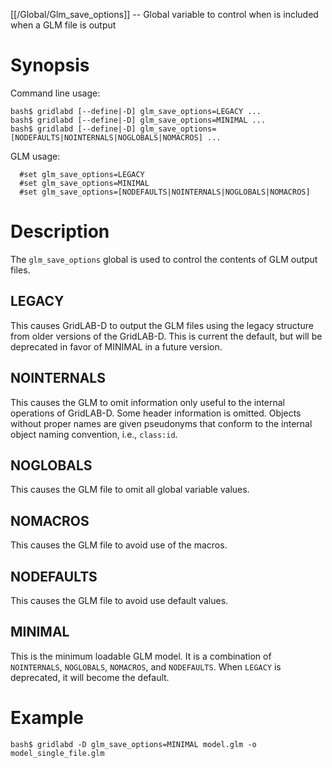 [[/Global/Glm_save_options]] -- Global variable to control when is included when a GLM file is output

# Synopsis

Command line usage:

~~~
bash$ gridlabd [--define|-D] glm_save_options=LEGACY ...
bash$ gridlabd [--define|-D] glm_save_options=MINIMAL ...
bash$ gridlabd [--define|-D] glm_save_options=[NODEFAULTS|NOINTERNALS|NOGLOBALS|NOMACROS] ...
~~~

GLM usage:

~~~
  #set glm_save_options=LEGACY
  #set glm_save_options=MINIMAL
  #set glm_save_options=[NODEFAULTS|NOINTERNALS|NOGLOBALS|NOMACROS]
~~~

# Description

The `glm_save_options` global is used to control the contents of GLM output files.

## LEGACY

This causes GridLAB-D to output the GLM files using the legacy structure from older versions of the GridLAB-D.  This is current the default, but will be deprecated in favor of MINIMAL in a future version.

## NOINTERNALS

This causes the GLM to omit information only useful to the internal operations of GridLAB-D.  Some header information is omitted. Objects without proper names are given pseudonyms that conform to the internal object naming convention, i.e., `class:id`.

## NOGLOBALS

This causes the GLM file to omit all global variable values.

## NOMACROS

This causes the GLM file to avoid use of the macros.

## NODEFAULTS

This causes the GLM file to avoid use default values.

## MINIMAL

This is the minimum loadable GLM model. It is a combination of `NOINTERNALS`, `NOGLOBALS`, `NOMACROS`, and `NODEFAULTS`. When `LEGACY` is deprecated, it will become the default.

# Example

~~~
bash$ gridlabd -D glm_save_options=MINIMAL model.glm -o model_single_file.glm
~~~


